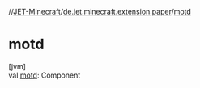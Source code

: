 //[JET-Minecraft](../../index.md)/[de.jet.minecraft.extension.paper](index.md)/[motd](motd.md)

# motd

[jvm]\
val [motd](motd.md): Component

